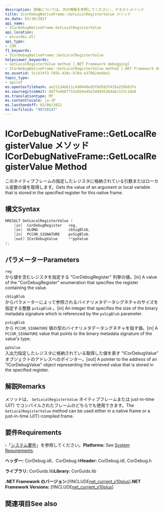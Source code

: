 ```yaml
---
description: 詳細については、次の情報を参照してください:、テキストメソッド
title: ICorDebugNativeFrame::GetLocalRegisterValue メソッド
ms.date: 03/30/2017
api_name:
- ICorDebugNativeFrame.GetLocalRegisterValue
api_location:
- mscordbi.dll
api_type:
- COM
f1_keywords:
- ICorDebugNativeFrame::GetLocalRegisterValue
helpviewer_keywords:
- GetLocalRegisterValue method [.NET Framework debugging]
- ICorDebugNativeFrame::GetLocalRegisterValue method [.NET Framework debugging]
ms.assetid: 5ccb74f3-f891-430c-b70a-e370624edde2
topic_type:
- apiref
ms.openlocfilehash: ae21134db11c4d0449ed5f6d583f435a259b83fe
ms.sourcegitcommit: ddf7edb67715a5b9a45e3dd44536dabc153c1de0
ms.translationtype: MT
ms.contentlocale: ja-JP
ms.lasthandoff: 02/06/2021
ms.locfileid: "99729147"
---
```

# <a name="icordebugnativeframegetlocalregistervalue-method"></a><span data-ttu-id="61bf6-103">ICorDebugNativeFrame::GetLocalRegisterValue メソッド</span><span class="sxs-lookup"><span data-stu-id="61bf6-103">ICorDebugNativeFrame::GetLocalRegisterValue Method</span></span>

<span data-ttu-id="61bf6-104">このネイティブフレームの指定したレジスタに格納されている引数またはローカル変数の値を取得します。</span><span class="sxs-lookup"><span data-stu-id="61bf6-104">Gets the value of an argument or local variable that is stored in the specified register for this native frame.</span></span>  
  
## <a name="syntax"></a><span data-ttu-id="61bf6-105">構文</span><span class="sxs-lookup"><span data-stu-id="61bf6-105">Syntax</span></span>  
  
```cpp  
HRESULT GetLocalRegisterValue (  
    [in]  CorDebugRegister   reg,  
    [in]  ULONG              cbSigBlob,  
    [in]  PCCOR_SIGNATURE    pvSigBlob,  
    [out] ICorDebugValue     **ppValue  
);  
```  
  
## <a name="parameters"></a><span data-ttu-id="61bf6-106">パラメーター</span><span class="sxs-lookup"><span data-stu-id="61bf6-106">Parameters</span></span>  

 `reg`  
 <span data-ttu-id="61bf6-107">から値を含むレジスタを指定する "CorDebugRegister" 列挙の値。</span><span class="sxs-lookup"><span data-stu-id="61bf6-107">[in] A value of the "CorDebugRegister" enumeration that specifies the register containing the value.</span></span>  
  
 `cbSigBlob`  
 <span data-ttu-id="61bf6-108">からパラメーターによって参照されるバイナリメタデータシグネチャのサイズを指定する整数 `pvSigBlob` 。</span><span class="sxs-lookup"><span data-stu-id="61bf6-108">[in] An integer that specifies the size of the binary metadata signature which is referenced by the `pvSigBlob` parameter.</span></span>  
  
 `pvSigBlob`  
 <span data-ttu-id="61bf6-109">から `PCCOR_SIGNATURE` 値の型のバイナリメタデータシグネチャを指す値。</span><span class="sxs-lookup"><span data-stu-id="61bf6-109">[in] A `PCCOR_SIGNATURE` value that points to the binary metadata signature of the value's type.</span></span>  
  
 `ppValue`  
 <span data-ttu-id="61bf6-110">入出力指定したレジスタに格納されている取得した値を表す "ICorDebugValue" オブジェクトのアドレスへのポインター。</span><span class="sxs-lookup"><span data-stu-id="61bf6-110">[out] A pointer to the address of an "ICorDebugValue" object representing the retrieved value that is stored in the specified register.</span></span>  
  
## <a name="remarks"></a><span data-ttu-id="61bf6-111">解説</span><span class="sxs-lookup"><span data-stu-id="61bf6-111">Remarks</span></span>  

 <span data-ttu-id="61bf6-112">メソッドは、 `GetLocalRegisterValue` ネイティブフレームまたは just-in-time (JIT) でコンパイルされたフレームのどちらでも使用できます。</span><span class="sxs-lookup"><span data-stu-id="61bf6-112">The `GetLocalRegisterValue` method can be used either in a native frame or a just-in-time (JIT)-compiled frame.</span></span>  
  
## <a name="requirements"></a><span data-ttu-id="61bf6-113">要件</span><span class="sxs-lookup"><span data-stu-id="61bf6-113">Requirements</span></span>  

 <span data-ttu-id="61bf6-114">**:**「[システム要件](../../get-started/system-requirements.md)」を参照してください。</span><span class="sxs-lookup"><span data-stu-id="61bf6-114">**Platforms:** See [System Requirements](../../get-started/system-requirements.md).</span></span>  
  
 <span data-ttu-id="61bf6-115">**ヘッダー:** CorDebug.idl、CorDebug.h</span><span class="sxs-lookup"><span data-stu-id="61bf6-115">**Header:** CorDebug.idl, CorDebug.h</span></span>  
  
 <span data-ttu-id="61bf6-116">**ライブラリ:** CorGuids.lib</span><span class="sxs-lookup"><span data-stu-id="61bf6-116">**Library:** CorGuids.lib</span></span>  
  
 <span data-ttu-id="61bf6-117">**.NET Framework のバージョン:**[!INCLUDE[net_current_v10plus](../../../../includes/net-current-v10plus-md.md)]</span><span class="sxs-lookup"><span data-stu-id="61bf6-117">**.NET Framework Versions:** [!INCLUDE[net_current_v10plus](../../../../includes/net-current-v10plus-md.md)]</span></span>  
  
## <a name="see-also"></a><span data-ttu-id="61bf6-118">関連項目</span><span class="sxs-lookup"><span data-stu-id="61bf6-118">See also</span></span>
